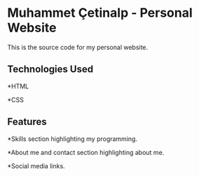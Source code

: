 # Muhammet Çetinalp - Personal Website

This is the source code for my personal website.


## Technologies Used

*HTML

*CSS


## Features

*Skills section highlighting my programming.

*About me and contact section highlighting about me.

*Social media links.
